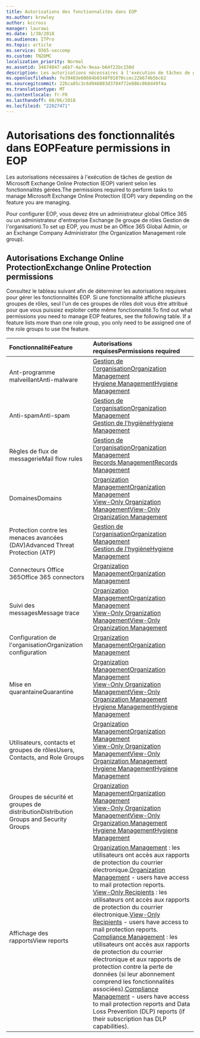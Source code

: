 ```yaml
---
title: Autorisations des fonctionnalités dans EOP
ms.author: krowley
author: kccross
manager: laurawi
ms.date: 1/30/2018
ms.audience: ITPro
ms.topic: article
ms.service: O365-seccomp
ms.custom: TN2DMC
localization_priority: Normal
ms.assetid: 34674847-a6b7-4a7e-9eaa-b64f22bc150d
description: Les autorisations nécessaires à l'exécution de tâches de gestion de Microsoft Exchange Online Protection (EOP) varient selon les fonctionnalités gérées.
ms.openlocfilehash: fe39403e60664b0340f01070ccec22b674b5bc62
ms.sourcegitcommit: 22bca85c3c6d946083d3784f72e886c068d49f4a
ms.translationtype: MT
ms.contentlocale: fr-FR
ms.lasthandoff: 08/06/2018
ms.locfileid: "22027471"
---
```

# <a name="feature-permissions-in-eop"></a><span data-ttu-id="1c3f1-103">Autorisations des fonctionnalités dans EOP</span><span class="sxs-lookup"><span data-stu-id="1c3f1-103">Feature permissions in EOP</span></span>

<span data-ttu-id="1c3f1-104">Les autorisations nécessaires à l'exécution de tâches de gestion de Microsoft Exchange Online Protection (EOP) varient selon les fonctionnalités gérées.</span><span class="sxs-lookup"><span data-stu-id="1c3f1-104">The permissions required to perform tasks to manage Microsoft Exchange Online Protection (EOP) vary depending on the feature you are managing.</span></span> 
  
<span data-ttu-id="1c3f1-105">Pour configurer EOP, vous devez être un administrateur global Office 365 ou un administrateur d'entreprise Exchange (le groupe de rôles Gestion de l'organisation).</span><span class="sxs-lookup"><span data-stu-id="1c3f1-105">To set up EOP, you must be an Office 365 Global Admin, or an Exchange Company Administrator (the Organization Management role group).</span></span>
  
## <a name="exchange-online-protection-permissions"></a><span data-ttu-id="1c3f1-106">Autorisations Exchange Online Protection</span><span class="sxs-lookup"><span data-stu-id="1c3f1-106">Exchange Online Protection permissions</span></span>

<span data-ttu-id="1c3f1-p101">Consultez le tableau suivant afin de déterminer les autorisations requises pour gérer les fonctionnalités EOP. Si une fonctionnalité affiche plusieurs groupes de rôles, seul l'un de ces groupes de rôles doit vous être attribué pour que vous puissiez exploiter cette même fonctionnalité.</span><span class="sxs-lookup"><span data-stu-id="1c3f1-p101">To find out what permissions you need to manage EOP features, see the following table. If a feature lists more than one role group, you only need to be assigned one of the role groups to use the feature.</span></span>
  
|<span data-ttu-id="1c3f1-109">**Fonctionnalité**</span><span class="sxs-lookup"><span data-stu-id="1c3f1-109">**Feature**</span></span>|<span data-ttu-id="1c3f1-110">**Autorisations requises**</span><span class="sxs-lookup"><span data-stu-id="1c3f1-110">**Permissions required**</span></span>|
|:-----|:-----|
|<span data-ttu-id="1c3f1-111">Ant-programme malveillant</span><span class="sxs-lookup"><span data-stu-id="1c3f1-111">Anti-malware</span></span>  <br/> |[<span data-ttu-id="1c3f1-112">Gestion de l'organisation</span><span class="sxs-lookup"><span data-stu-id="1c3f1-112">Organization Management</span></span>](http://technet.microsoft.com/library/0bfd21c1-86ac-4369-86b7-aeba386741c8.aspx) <br/> [<span data-ttu-id="1c3f1-113">Hygiene Management</span><span class="sxs-lookup"><span data-stu-id="1c3f1-113">Hygiene Management</span></span>](http://technet.microsoft.com/library/fc0a9ec2-9c3d-42f6-8442-8603fb29d464.aspx) <br/> |
|<span data-ttu-id="1c3f1-114">Anti-spam</span><span class="sxs-lookup"><span data-stu-id="1c3f1-114">Anti-spam</span></span>  <br/> |[<span data-ttu-id="1c3f1-115">Gestion de l'organisation</span><span class="sxs-lookup"><span data-stu-id="1c3f1-115">Organization Management</span></span>](http://technet.microsoft.com/library/0bfd21c1-86ac-4369-86b7-aeba386741c8.aspx) <br/> [<span data-ttu-id="1c3f1-116">Gestion de l'hygiène</span><span class="sxs-lookup"><span data-stu-id="1c3f1-116">Hygiene Management</span></span>](http://technet.microsoft.com/library/fc0a9ec2-9c3d-42f6-8442-8603fb29d464.aspx) <br/> |
|<span data-ttu-id="1c3f1-117">Règles de flux de messagerie</span><span class="sxs-lookup"><span data-stu-id="1c3f1-117">Mail flow rules</span></span>  <br/> |[<span data-ttu-id="1c3f1-118">Gestion de l'organisation</span><span class="sxs-lookup"><span data-stu-id="1c3f1-118">Organization Management</span></span>](http://technet.microsoft.com/library/0bfd21c1-86ac-4369-86b7-aeba386741c8.aspx) <br/> [<span data-ttu-id="1c3f1-119">Records Management</span><span class="sxs-lookup"><span data-stu-id="1c3f1-119">Records Management</span></span>](http://technet.microsoft.com/library/0e0c95ce-6109-4591-b86d-c6cfd44d21f5.aspx) <br/> |
|<span data-ttu-id="1c3f1-120">Domaines</span><span class="sxs-lookup"><span data-stu-id="1c3f1-120">Domains</span></span>  <br/> |[<span data-ttu-id="1c3f1-121">Organization Management</span><span class="sxs-lookup"><span data-stu-id="1c3f1-121">Organization Management</span></span>](http://technet.microsoft.com/library/0bfd21c1-86ac-4369-86b7-aeba386741c8.aspx) <br/> [<span data-ttu-id="1c3f1-122">View-Only Organization Management</span><span class="sxs-lookup"><span data-stu-id="1c3f1-122">View-Only Organization Management</span></span>](http://technet.microsoft.com/library/c514c6d0-0157-4c52-9ec6-441d9a30f3df.aspx) <br/> |
|<span data-ttu-id="1c3f1-123">Protection contre les menaces avancées (DAV)</span><span class="sxs-lookup"><span data-stu-id="1c3f1-123">Advanced Threat Protection (ATP)</span></span>  <br/> |[<span data-ttu-id="1c3f1-124">Gestion de l'organisation</span><span class="sxs-lookup"><span data-stu-id="1c3f1-124">Organization Management</span></span>](http://technet.microsoft.com/library/0bfd21c1-86ac-4369-86b7-aeba386741c8.aspx) <br/> [<span data-ttu-id="1c3f1-125">Gestion de l'hygiène</span><span class="sxs-lookup"><span data-stu-id="1c3f1-125">Hygiene Management</span></span>](http://technet.microsoft.com/library/fc0a9ec2-9c3d-42f6-8442-8603fb29d464.aspx) <br/> |
|<span data-ttu-id="1c3f1-126">Connecteurs Office 365</span><span class="sxs-lookup"><span data-stu-id="1c3f1-126">Office 365 connectors</span></span>  <br/> |[<span data-ttu-id="1c3f1-127">Organization Management</span><span class="sxs-lookup"><span data-stu-id="1c3f1-127">Organization Management</span></span>](http://technet.microsoft.com/library/0bfd21c1-86ac-4369-86b7-aeba386741c8.aspx) <br/> |
|<span data-ttu-id="1c3f1-128">Suivi des messages</span><span class="sxs-lookup"><span data-stu-id="1c3f1-128">Message trace</span></span>  <br/> |[<span data-ttu-id="1c3f1-129">Organization Management</span><span class="sxs-lookup"><span data-stu-id="1c3f1-129">Organization Management</span></span>](http://technet.microsoft.com/library/0bfd21c1-86ac-4369-86b7-aeba386741c8.aspx) <br/> [<span data-ttu-id="1c3f1-130">View-Only Organization Management</span><span class="sxs-lookup"><span data-stu-id="1c3f1-130">View-Only Organization Management</span></span>](http://technet.microsoft.com/library/c514c6d0-0157-4c52-9ec6-441d9a30f3df.aspx) <br/> |
|<span data-ttu-id="1c3f1-131">Configuration de l'organisation</span><span class="sxs-lookup"><span data-stu-id="1c3f1-131">Organization configuration</span></span>  <br/> |[<span data-ttu-id="1c3f1-132">Organization Management</span><span class="sxs-lookup"><span data-stu-id="1c3f1-132">Organization Management</span></span>](http://technet.microsoft.com/library/0bfd21c1-86ac-4369-86b7-aeba386741c8.aspx) <br/> |
|<span data-ttu-id="1c3f1-133">Mise en quarantaine</span><span class="sxs-lookup"><span data-stu-id="1c3f1-133">Quarantine</span></span>  <br/> |[<span data-ttu-id="1c3f1-134">Organization Management</span><span class="sxs-lookup"><span data-stu-id="1c3f1-134">Organization Management</span></span>](http://technet.microsoft.com/library/0bfd21c1-86ac-4369-86b7-aeba386741c8.aspx) <br/> [<span data-ttu-id="1c3f1-135">View-Only Organization Management</span><span class="sxs-lookup"><span data-stu-id="1c3f1-135">View-Only Organization Management</span></span>](http://technet.microsoft.com/library/c514c6d0-0157-4c52-9ec6-441d9a30f3df.aspx) <br/> [<span data-ttu-id="1c3f1-136">Hygiene Management</span><span class="sxs-lookup"><span data-stu-id="1c3f1-136">Hygiene Management</span></span>](http://technet.microsoft.com/library/fc0a9ec2-9c3d-42f6-8442-8603fb29d464.aspx) <br/> |
|<span data-ttu-id="1c3f1-137">Utilisateurs, contacts et groupes de rôles</span><span class="sxs-lookup"><span data-stu-id="1c3f1-137">Users, Contacts, and Role Groups</span></span>  <br/> |[<span data-ttu-id="1c3f1-138">Organization Management</span><span class="sxs-lookup"><span data-stu-id="1c3f1-138">Organization Management</span></span>](http://technet.microsoft.com/library/0bfd21c1-86ac-4369-86b7-aeba386741c8.aspx) <br/> [<span data-ttu-id="1c3f1-139">View-Only Organization Management</span><span class="sxs-lookup"><span data-stu-id="1c3f1-139">View-Only Organization Management</span></span>](http://technet.microsoft.com/library/c514c6d0-0157-4c52-9ec6-441d9a30f3df.aspx) <br/> [<span data-ttu-id="1c3f1-140">Hygiene Management</span><span class="sxs-lookup"><span data-stu-id="1c3f1-140">Hygiene Management</span></span>](http://technet.microsoft.com/library/fc0a9ec2-9c3d-42f6-8442-8603fb29d464.aspx) <br/> |
|<span data-ttu-id="1c3f1-141">Groupes de sécurité et groupes de distribution</span><span class="sxs-lookup"><span data-stu-id="1c3f1-141">Distribution Groups and Security Groups</span></span>  <br/> |[<span data-ttu-id="1c3f1-142">Organization Management</span><span class="sxs-lookup"><span data-stu-id="1c3f1-142">Organization Management</span></span>](http://technet.microsoft.com/library/0bfd21c1-86ac-4369-86b7-aeba386741c8.aspx) <br/> [<span data-ttu-id="1c3f1-143">View-Only Organization Management</span><span class="sxs-lookup"><span data-stu-id="1c3f1-143">View-Only Organization Management</span></span>](http://technet.microsoft.com/library/c514c6d0-0157-4c52-9ec6-441d9a30f3df.aspx) <br/> [<span data-ttu-id="1c3f1-144">Hygiene Management</span><span class="sxs-lookup"><span data-stu-id="1c3f1-144">Hygiene Management</span></span>](http://technet.microsoft.com/library/fc0a9ec2-9c3d-42f6-8442-8603fb29d464.aspx) <br/> |
|<span data-ttu-id="1c3f1-145">Affichage des rapports</span><span class="sxs-lookup"><span data-stu-id="1c3f1-145">View reports</span></span>  <br/> |<span data-ttu-id="1c3f1-146">[Organization Management](http://technet.microsoft.com/library/0bfd21c1-86ac-4369-86b7-aeba386741c8.aspx) : les utilisateurs ont accès aux rapports de protection du courrier électronique.</span><span class="sxs-lookup"><span data-stu-id="1c3f1-146">[Organization Management](http://technet.microsoft.com/library/0bfd21c1-86ac-4369-86b7-aeba386741c8.aspx) - users have access to mail protection reports.</span></span>  <br/> <span data-ttu-id="1c3f1-147">[View-Only Recipients](http://technet.microsoft.com/library/37e66b92-81d3-412f-b7a9-e1bb8cbeb468.aspx) : les utilisateurs ont accès aux rapports de protection du courrier électronique.</span><span class="sxs-lookup"><span data-stu-id="1c3f1-147">[View-Only Recipients](http://technet.microsoft.com/library/37e66b92-81d3-412f-b7a9-e1bb8cbeb468.aspx) - users have access to mail protection reports.</span></span>  <br/> <span data-ttu-id="1c3f1-148">[Compliance Management](http://technet.microsoft.com/library/b91b23a4-e9c7-4bd0-9ee3-ec5cb498da15.aspx) : les utilisateurs ont accès aux rapports de protection du courrier électronique et aux rapports de protection contre la perte de données (si leur abonnement comprend les fonctionnalités associées).</span><span class="sxs-lookup"><span data-stu-id="1c3f1-148">[Compliance Management](http://technet.microsoft.com/library/b91b23a4-e9c7-4bd0-9ee3-ec5cb498da15.aspx) - users have access to mail protection reports and Data Loss Prevention (DLP) reports (if their subscription has DLP capabilities).</span></span>  <br/> |
   

